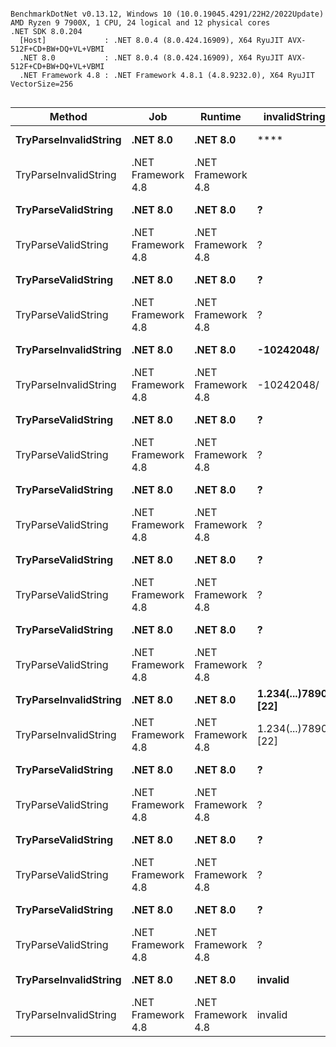 ```

BenchmarkDotNet v0.13.12, Windows 10 (10.0.19045.4291/22H2/2022Update)
AMD Ryzen 9 7900X, 1 CPU, 24 logical and 12 physical cores
.NET SDK 8.0.204
  [Host]             : .NET 8.0.4 (8.0.424.16909), X64 RyuJIT AVX-512F+CD+BW+DQ+VL+VBMI
  .NET 8.0           : .NET 8.0.4 (8.0.424.16909), X64 RyuJIT AVX-512F+CD+BW+DQ+VL+VBMI
  .NET Framework 4.8 : .NET Framework 4.8.1 (4.8.9232.0), X64 RyuJIT VectorSize=256


```
| Method                | Job                | Runtime            | invalidString        | validString          | Mean         | Error      | StdDev     | Gen0   | Allocated |
|---------------------- |------------------- |------------------- |--------------------- |--------------------- |-------------:|-----------:|-----------:|-------:|----------:|
| **TryParseInvalidString** | **.NET 8.0**           | **.NET 8.0**           | ****                     | **?**                    |     **3.345 ns** |  **0.0227 ns** |  **0.0212 ns** |      **-** |         **-** |
| TryParseInvalidString | .NET Framework 4.8 | .NET Framework 4.8 |                      | ?                    |    14.225 ns |  0.0976 ns |  0.0913 ns |      - |         - |
| **TryParseValidString**   | **.NET 8.0**           | **.NET 8.0**           | **?**                    | **-1**                   |    **57.852 ns** |  **0.5626 ns** |  **0.5262 ns** | **0.0086** |     **144 B** |
| TryParseValidString   | .NET Framework 4.8 | .NET Framework 4.8 | ?                    | -1                   |   122.959 ns |  1.0664 ns |  0.9975 ns | 0.0370 |     233 B |
| **TryParseValidString**   | **.NET 8.0**           | **.NET 8.0**           | **?**                    | **-1/5**                 |    **88.455 ns** |  **0.5880 ns** |  **0.5501 ns** | **0.0148** |     **248 B** |
| TryParseValidString   | .NET Framework 4.8 | .NET Framework 4.8 | ?                    | -1/5                 |   198.595 ns |  0.6160 ns |  0.5461 ns | 0.0610 |     385 B |
| **TryParseInvalidString** | **.NET 8.0**           | **.NET 8.0**           | **-10242048/**           | **?**                    |    **84.137 ns** |  **0.7511 ns** |  **0.7026 ns** | **0.0148** |     **248 B** |
| TryParseInvalidString | .NET Framework 4.8 | .NET Framework 4.8 | -10242048/           | ?                    |   426.828 ns |  1.7457 ns |  1.5476 ns | 0.0625 |     393 B |
| **TryParseValidString**   | **.NET 8.0**           | **.NET 8.0**           | **?**                    | **-3.5**                 |   **101.180 ns** |  **0.7106 ns** |  **0.6647 ns** | **0.0129** |     **216 B** |
| TryParseValidString   | .NET Framework 4.8 | .NET Framework 4.8 | ?                    | -3.5                 |   321.658 ns |  2.9962 ns |  2.6560 ns | 0.0482 |     305 B |
| **TryParseValidString**   | **.NET 8.0**           | **.NET 8.0**           | **?**                    | **0**                    |    **44.087 ns** |  **0.3582 ns** |  **0.3351 ns** | **0.0062** |     **104 B** |
| TryParseValidString   | .NET Framework 4.8 | .NET Framework 4.8 | ?                    | 0                    |    70.681 ns |  0.6145 ns |  0.5447 ns | 0.0166 |     104 B |
| **TryParseValidString**   | **.NET 8.0**           | **.NET 8.0**           | **?**                    | **1**                    |    **42.968 ns** |  **0.2609 ns** |  **0.2440 ns** | **0.0062** |     **104 B** |
| TryParseValidString   | .NET Framework 4.8 | .NET Framework 4.8 | ?                    | 1                    |    98.378 ns |  0.3744 ns |  0.3503 ns | 0.0166 |     104 B |
| **TryParseValidString**   | **.NET 8.0**           | **.NET 8.0**           | **?**                    | **1.234(...)67890 [21]** |   **322.732 ns** |  **1.7210 ns** |  **1.6098 ns** | **0.0286** |     **480 B** |
| TryParseValidString   | .NET Framework 4.8 | .NET Framework 4.8 | ?                    | 1.234(...)67890 [21] | 1,657.941 ns | 11.6836 ns | 10.9288 ns | 0.2251 |    1420 B |
| **TryParseInvalidString** | **.NET 8.0**           | **.NET 8.0**           | **1.234(...)7890f [22]** | **?**                    |    **28.973 ns** |  **0.2281 ns** |  **0.2134 ns** | **0.0024** |      **40 B** |
| TryParseInvalidString | .NET Framework 4.8 | .NET Framework 4.8 | 1.234(...)7890f [22] | ?                    |    45.321 ns |  0.1405 ns |  0.1246 ns | 0.0280 |     177 B |
| **TryParseValidString**   | **.NET 8.0**           | **.NET 8.0**           | **?**                    | **1/5**                  |    **87.047 ns** |  **0.5250 ns** |  **0.4654 ns** | **0.0148** |     **248 B** |
| TryParseValidString   | .NET Framework 4.8 | .NET Framework 4.8 | ?                    | 1/5                  |   199.466 ns |  0.6251 ns |  0.5542 ns | 0.0610 |     385 B |
| **TryParseValidString**   | **.NET 8.0**           | **.NET 8.0**           | **?**                    | **10242048**             |    **91.197 ns** |  **0.5182 ns** |  **0.4847 ns** | **0.0110** |     **184 B** |
| TryParseValidString   | .NET Framework 4.8 | .NET Framework 4.8 | ?                    | 10242048             |   436.608 ns |  2.8126 ns |  2.6309 ns | 0.0353 |     225 B |
| **TryParseValidString**   | **.NET 8.0**           | **.NET 8.0**           | **?**                    | **3.5**                  |    **98.186 ns** |  **0.7883 ns** |  **0.6988 ns** | **0.0129** |     **216 B** |
| TryParseValidString   | .NET Framework 4.8 | .NET Framework 4.8 | ?                    | 3.5                  |   330.823 ns |  3.9265 ns |  3.4808 ns | 0.0482 |     305 B |
| **TryParseInvalidString** | **.NET 8.0**           | **.NET 8.0**           | **invalid**              | **?**                    |    **22.253 ns** |  **0.0948 ns** |  **0.0792 ns** | **0.0024** |      **40 B** |
| TryParseInvalidString | .NET Framework 4.8 | .NET Framework 4.8 | invalid              | ?                    |    36.715 ns |  0.1461 ns |  0.1366 ns | 0.0191 |     120 B |
